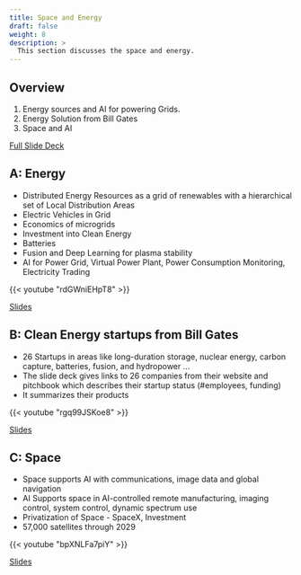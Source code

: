 ```yaml
---
title: Space and Energy
draft: false
weight: 8
description: >
  This section discusses the space and energy. 
---
```


## Overview

1. Energy sources and AI for powering Grids. 
2. Energy Solution from Bill Gates    
3. Space and AI

[Full Slide Deck](https://docs.google.com/presentation/d/1411g_YlmX0ibGTovY8roBhqRYJgcoJ_SAb-0NQBKgMs/edit?usp=sharing)


## A: Energy
  - Distributed Energy Resources as a grid of renewables with a hierarchical set of Local Distribution Areas
  - Electric Vehicles in Grid
  - Economics of microgrids
  - Investment into Clean Energy
  - Batteries
  - Fusion and Deep Learning for plasma stability
  - AI for Power Grid, Virtual Power Plant, Power Consumption Monitoring, Electricity Trading

{{< youtube "rdGWniEHpT8" >}}

[Slides](https://drive.google.com/file/d/1JkBbAy58e7DAmVx2jj2-WVkUnWGA72UK/view?usp=sharing)

## B: Clean Energy startups from Bill Gates

  - 26 Startups in areas like long-duration storage, nuclear energy, carbon capture, batteries, fusion, and hydropower …
  - The slide deck gives links to 26 companies from their website and pitchbook which describes their startup status (#employees, funding)
  - It summarizes their products

{{< youtube "rgq99JSKoe8" >}}

[Slides](https://drive.google.com/file/d/18zfISCIknCKWEpVDf4qinVmrH1f6aQ6X/view?usp=sharing)

## C: Space

  - Space supports AI  with communications, image data and global navigation
  - AI Supports space in AI-controlled remote manufacturing, imaging control, system control, dynamic spectrum use
  - Privatization of Space - SpaceX, Investment
  - 57,000 satellites through 2029

{{< youtube "bpXNLFa7piY" >}}

[Slides](https://drive.google.com/file/d/173WROavlVriMm3HEAY-4Ttd4cg9lR1Gu/view?usp=sharing)


